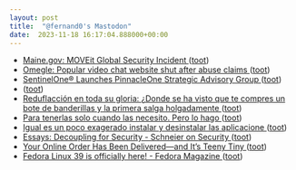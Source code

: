 ```yaml
---
layout: post
title:  "@fernand0's Mastodon"
date:  2023-11-18 16:17:04.888000+00:00
---
```

*  [Maine.gov: MOVEit Global Security Incident ](http://www.maine.gov/moveit-global-data-security-incident) ([toot](https://mastodon.social/@fernand0/111432448387475154))
*  [Omegle: Popular video chat website shut after abuse claims ](https://www.bbc.com/news/business-6736463) ([toot](https://mastodon.social/@fernand0/111432200511749372))
*  [SentinelOne® Launches PinnacleOne Strategic Advisory Group ](https://www.sentinelone.com/press/sentinelone-launches-pinnacleone-strategic-advisory-group) ([toot](https://mastodon.social/@fernand0/111431917960744211))
*  [ ](https://pebble.social/@marino) ([toot](https://mastodon.social/@fernand0/111431910807686583))
*  [Reduflacción en toda su gloria: ¿Donde se ha visto que te compres un bote de banderillas y la primera salga holgadamente ](https://mastodon.social/@fernand0/111431904252472363) ([toot](https://mastodon.social/@fernand0/111431904252472363))
*  [Para tenerlas solo cuando las necesito. Pero lo hago ](https://mastodon.social/@fernand0/111431833766394931) ([toot](https://mastodon.social/@fernand0/111431833766394931))
*  [Igual es un poco exagerado instalar y desinstalar las aplicacione ](https://mastodon.social/@fernand0/111431830442279134) ([toot](https://mastodon.social/@fernand0/111431830442279134))
*  [Essays: Decoupling for Security - Schneier on Security ](https://www.schneier.com/essays/archives/2023/11/decoupling-for-security.htm) ([toot](https://mastodon.social/@fernand0/111431734250069852))
*  [Your Online Order Has Been Delivered—and It’s Teeny Tiny ](https://www.wsj.com/business/retail/online-order-miniature-tiny-d9911da) ([toot](https://mastodon.social/@fernand0/111431562765217856))
*  [Fedora Linux 39 is officially here! - Fedora Magazine ](https://fedoramagazine.org/announcing-fedora-linux-39) ([toot](https://mastodon.social/@fernand0/111431350898660887))
